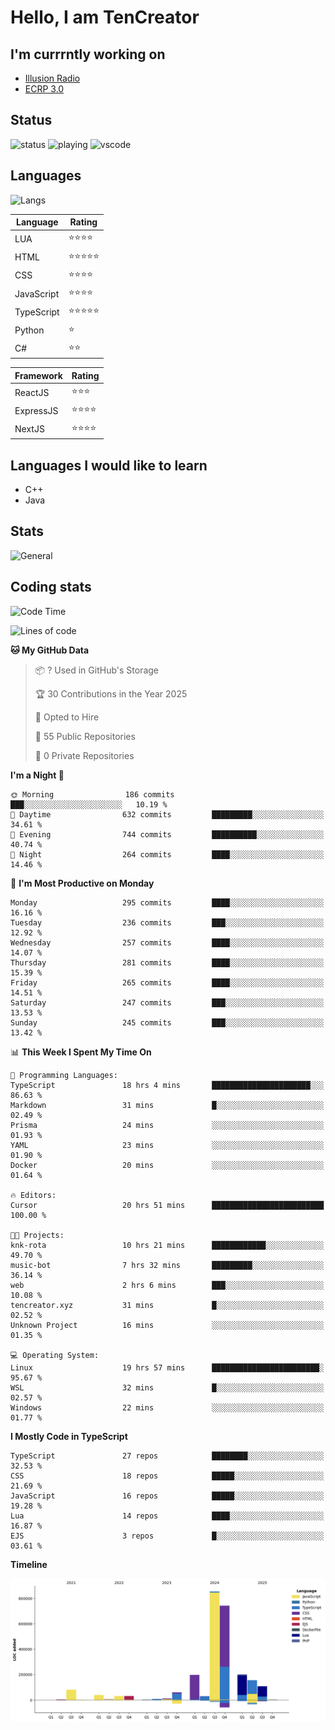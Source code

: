 # Hello, I am TenCreator

## I'm currrntly working on
- [Illusion Radio](https://illusionradio.co.uk/)
- [ECRP 3.0](http://github.com/Emerald-Coast-Roleplay/)

## Status
![status](https://api.statusbadges.me/badge/status/518334475038359555?simple=true&style=for-the-badge)
![playing](https://api.statusbadges.me/badge/playing/518334475038359555?style=for-the-badge)
![vscode](https://api.statusbadges.me/badge/vscode/518334475038359555?style=for-the-badge)

## Languages
![Langs](https://github-readme-stats.vercel.app/api/top-langs/?username=tencreator&layout=compact&theme=radical)


|Language|Rating|
|--------|------|
|LUA|⭐️⭐️⭐️⭐️|
|HTML|⭐️⭐️⭐️⭐️⭐️|
|CSS|⭐️⭐️⭐️⭐️|
|JavaScript|⭐️⭐️⭐️⭐️|
|TypeScript|⭐️⭐️⭐️⭐️⭐️|
|Python|⭐️|
|C#|⭐️⭐️ |

|Framework|Rating|
|--------|------|
|ReactJS|⭐️⭐️⭐|
|ExpressJS|⭐️⭐️⭐️⭐️|
|NextJS|⭐️⭐️⭐⭐️|

## Languages I would like to learn
- C++
- Java

## Stats
![General](https://github-readme-stats.vercel.app/api?username=tencreator&show_icons=true&theme=radical)

## Coding stats

<!--START_SECTION:waka-->
![Code Time](http://img.shields.io/badge/Code%20Time-402%20hrs%2037%20mins-blue)

![Lines of code](https://img.shields.io/badge/From%20Hello%20World%20I%27ve%20Written-1.9%20million%20lines%20of%20code-blue)

**🐱 My GitHub Data** 

> 📦 ? Used in GitHub's Storage 
 > 
> 🏆 30 Contributions in the Year 2025
 > 
> 💼 Opted to Hire
 > 
> 📜 55 Public Repositories 
 > 
> 🔑 0 Private Repositories 
 > 
**I'm a Night 🦉** 

```text
🌞 Morning                186 commits         ███░░░░░░░░░░░░░░░░░░░░░░   10.19 % 
🌆 Daytime                632 commits         █████████░░░░░░░░░░░░░░░░   34.61 % 
🌃 Evening                744 commits         ██████████░░░░░░░░░░░░░░░   40.74 % 
🌙 Night                  264 commits         ████░░░░░░░░░░░░░░░░░░░░░   14.46 % 
```
📅 **I'm Most Productive on Monday** 

```text
Monday                   295 commits         ████░░░░░░░░░░░░░░░░░░░░░   16.16 % 
Tuesday                  236 commits         ███░░░░░░░░░░░░░░░░░░░░░░   12.92 % 
Wednesday                257 commits         ████░░░░░░░░░░░░░░░░░░░░░   14.07 % 
Thursday                 281 commits         ████░░░░░░░░░░░░░░░░░░░░░   15.39 % 
Friday                   265 commits         ████░░░░░░░░░░░░░░░░░░░░░   14.51 % 
Saturday                 247 commits         ███░░░░░░░░░░░░░░░░░░░░░░   13.53 % 
Sunday                   245 commits         ███░░░░░░░░░░░░░░░░░░░░░░   13.42 % 
```


📊 **This Week I Spent My Time On** 

```text
💬 Programming Languages: 
TypeScript               18 hrs 4 mins       ██████████████████████░░░   86.63 % 
Markdown                 31 mins             █░░░░░░░░░░░░░░░░░░░░░░░░   02.49 % 
Prisma                   24 mins             ░░░░░░░░░░░░░░░░░░░░░░░░░   01.93 % 
YAML                     23 mins             ░░░░░░░░░░░░░░░░░░░░░░░░░   01.90 % 
Docker                   20 mins             ░░░░░░░░░░░░░░░░░░░░░░░░░   01.64 % 

🔥 Editors: 
Cursor                   20 hrs 51 mins      █████████████████████████   100.00 % 

🐱‍💻 Projects: 
knk-rota                 10 hrs 21 mins      ████████████░░░░░░░░░░░░░   49.70 % 
music-bot                7 hrs 32 mins       █████████░░░░░░░░░░░░░░░░   36.14 % 
web                      2 hrs 6 mins        ███░░░░░░░░░░░░░░░░░░░░░░   10.08 % 
tencreator.xyz           31 mins             █░░░░░░░░░░░░░░░░░░░░░░░░   02.52 % 
Unknown Project          16 mins             ░░░░░░░░░░░░░░░░░░░░░░░░░   01.35 % 

💻 Operating System: 
Linux                    19 hrs 57 mins      ████████████████████████░   95.67 % 
WSL                      32 mins             █░░░░░░░░░░░░░░░░░░░░░░░░   02.57 % 
Windows                  22 mins             ░░░░░░░░░░░░░░░░░░░░░░░░░   01.77 % 
```

**I Mostly Code in TypeScript** 

```text
TypeScript               27 repos            ████████░░░░░░░░░░░░░░░░░   32.53 % 
CSS                      18 repos            █████░░░░░░░░░░░░░░░░░░░░   21.69 % 
JavaScript               16 repos            █████░░░░░░░░░░░░░░░░░░░░   19.28 % 
Lua                      14 repos            ████░░░░░░░░░░░░░░░░░░░░░   16.87 % 
EJS                      3 repos             █░░░░░░░░░░░░░░░░░░░░░░░░   03.61 % 
```



**Timeline**

![Lines of Code chart](https://raw.githubusercontent.com/tencreator/tencreator/main/assets/bar_graph.png)


<!--END_SECTION:waka-->
